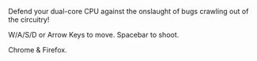 Defend your dual-core CPU against the onslaught of bugs crawling out of the circuitry!

W/A/S/D or Arrow Keys to move.
Spacebar to shoot.

Chrome & Firefox.